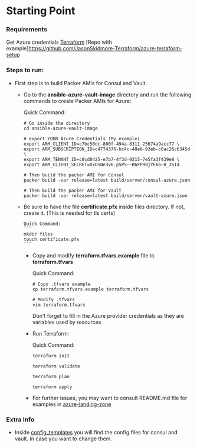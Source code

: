 # Starting Point

### Requirements

Get Azure credentials
[Terraform](https://registry.terraform.io/providers/hashicorp/azurerm/latest/docs/guides/service_principal_client_secret)
[Repo with example]https://github.com/JasonSkidmore-Terraform/azure-terraform-setup

### Steps to run:

- First step is to build Packer AMIs for Consul and Vault.
    - Go to the **ansible-azure-vault-image** directory and run the following commands to create Packer AMIs for Azure:

        Quick Command:
        ```
        # Go inside the directory
        cd ansible-azure-vault-image

        # export YOUR Azure Credentials (My example)
        export ARM_CLIENT_ID=c7bc50dc-800f-494a-8311-25674a9acc77 \
        export ARM_SUBSCRIPTION_ID=c4774376-bc4c-48e6-93eb-c0ac26c6345d \
        export ARM_TENANT_ID=c8cd0425-e7b7-4f3d-9215-7e5fa3f439e8 \
        export ARM_CLIENT_SECRET=XxDSNe3v6.p5P5~~B6FPB0jYE66~B_3SI4

        # Then build the packer AMI for Consul
        packer build -var release=latest build/server/consul-azure.json

        # Then build the packer AMI for Vault
        packer build -var release=latest build/server/vault-azure.json

        ```



  - Be sure to have the file **certificate.pfx** inside files directory. If not, create it. (This is needed for tls certs)

        Quick Command:
        ```
        mkdir files
        touch certificate.pfx
        ```

    - Copy and modify **terraform.tfvars.example** file to **terraform.tfvars**

        Quick Command:
        ```
        # Copy .tfvars example
        cp terraform.tfvars.example terraform.tfvars

        # Modify .tfvars
        vim terraform.tfvars
        ```

      Don't forget to fill in the Azure provider credentials as they are variables used by resources

    - Run Terraform:

        Quick Command:
        ```
        terraform init

        terraform validate

        terraform plan

        terraform apply
        ```

    - For further issues, you may want to consult README.md file for examples in [azure-landing-zone](https://github.com/JasonSkidmore-Terraform/azure-landing-zone)



### Extra Info

- Inside [config_templates](config_templates) you will find the config files for consul and vault. In case you want to change them.
